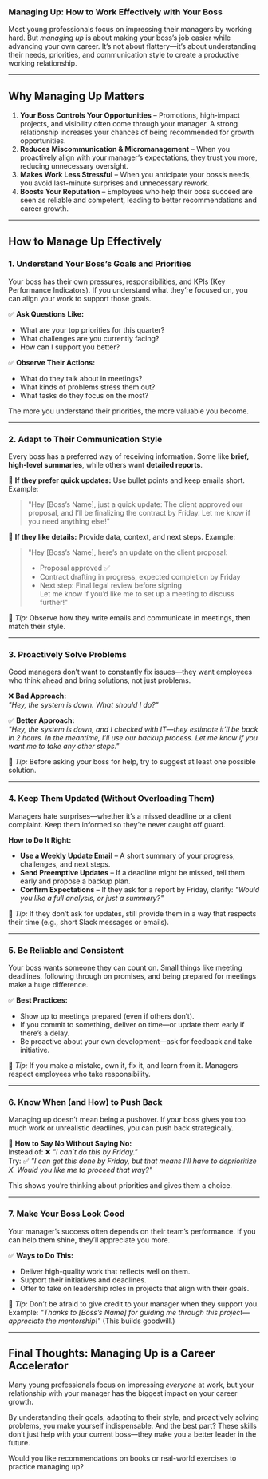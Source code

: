 ### **Managing Up: How to Work Effectively with Your Boss**  

Most young professionals focus on impressing their managers by working hard. But *managing up* is about making your boss’s job easier while advancing your own career. It’s not about flattery—it’s about understanding their needs, priorities, and communication style to create a productive working relationship.  

---

## **Why Managing Up Matters**  
1. **Your Boss Controls Your Opportunities** – Promotions, high-impact projects, and visibility often come through your manager. A strong relationship increases your chances of being recommended for growth opportunities.  
2. **Reduces Miscommunication & Micromanagement** – When you proactively align with your manager’s expectations, they trust you more, reducing unnecessary oversight.  
3. **Makes Work Less Stressful** – When you anticipate your boss’s needs, you avoid last-minute surprises and unnecessary rework.  
4. **Boosts Your Reputation** – Employees who help their boss succeed are seen as reliable and competent, leading to better recommendations and career growth.  

---

## **How to Manage Up Effectively**  

### **1. Understand Your Boss’s Goals and Priorities**  
Your boss has their own pressures, responsibilities, and KPIs (Key Performance Indicators). If you understand what they’re focused on, you can align your work to support those goals.  

✅ **Ask Questions Like:**  
- What are your top priorities for this quarter?  
- What challenges are you currently facing?  
- How can I support you better?  

✅ **Observe Their Actions:**  
- What do they talk about in meetings?  
- What kinds of problems stress them out?  
- What tasks do they focus on the most?  

The more you understand their priorities, the more valuable you become.  

---

### **2. Adapt to Their Communication Style**  
Every boss has a preferred way of receiving information. Some like **brief, high-level summaries**, while others want **detailed reports**.  

🔹 **If they prefer quick updates:** Use bullet points and keep emails short. Example:  
> "Hey [Boss’s Name], just a quick update: The client approved our proposal, and I’ll be finalizing the contract by Friday. Let me know if you need anything else!"  

🔹 **If they like details:** Provide data, context, and next steps. Example:  
> "Hey [Boss’s Name], here’s an update on the client proposal:  
> - Proposal approved ✅  
> - Contract drafting in progress, expected completion by Friday  
> - Next step: Final legal review before signing  
> Let me know if you’d like me to set up a meeting to discuss further!"  

📌 *Tip:* Observe how they write emails and communicate in meetings, then match their style.  

---

### **3. Proactively Solve Problems**  
Good managers don’t want to constantly fix issues—they want employees who think ahead and bring solutions, not just problems.  

❌ **Bad Approach:**  
*"Hey, the system is down. What should I do?"*  

✅ **Better Approach:**  
*"Hey, the system is down, and I checked with IT—they estimate it’ll be back in 2 hours. In the meantime, I’ll use our backup process. Let me know if you want me to take any other steps."*  

📌 *Tip:* Before asking your boss for help, try to suggest at least one possible solution.  

---

### **4. Keep Them Updated (Without Overloading Them)**  
Managers hate surprises—whether it’s a missed deadline or a client complaint. Keep them informed so they’re never caught off guard.  

**How to Do It Right:**  
- **Use a Weekly Update Email** – A short summary of your progress, challenges, and next steps.  
- **Send Preemptive Updates** – If a deadline might be missed, tell them early and propose a backup plan.  
- **Confirm Expectations** – If they ask for a report by Friday, clarify: *"Would you like a full analysis, or just a summary?"*  

📌 *Tip:* If they don’t ask for updates, still provide them in a way that respects their time (e.g., short Slack messages or emails).  

---

### **5. Be Reliable and Consistent**  
Your boss wants someone they can count on. Small things like meeting deadlines, following through on promises, and being prepared for meetings make a huge difference.  

✅ **Best Practices:**  
- Show up to meetings prepared (even if others don’t).  
- If you commit to something, deliver on time—or update them early if there’s a delay.  
- Be proactive about your own development—ask for feedback and take initiative.  

📌 *Tip:* If you make a mistake, own it, fix it, and learn from it. Managers respect employees who take responsibility.  

---

### **6. Know When (and How) to Push Back**  
Managing up doesn’t mean being a pushover. If your boss gives you too much work or unrealistic deadlines, you can push back strategically.  

🔹 **How to Say No Without Saying No:**  
Instead of: ❌ *"I can’t do this by Friday."*  
Try: ✅ *"I can get this done by Friday, but that means I’ll have to deprioritize X. Would you like me to proceed that way?"*  

This shows you’re thinking about priorities and gives them a choice.  

---

### **7. Make Your Boss Look Good**  
Your manager’s success often depends on their team’s performance. If you can help them shine, they’ll appreciate you more.  

✅ **Ways to Do This:**  
- Deliver high-quality work that reflects well on them.  
- Support their initiatives and deadlines.  
- Offer to take on leadership roles in projects that align with their goals.  

📌 *Tip:* Don’t be afraid to give credit to your manager when they support you. Example: *"Thanks to [Boss’s Name] for guiding me through this project—appreciate the mentorship!"* (This builds goodwill.)  

---

## **Final Thoughts: Managing Up is a Career Accelerator**  
Many young professionals focus on impressing *everyone* at work, but your relationship with your manager has the biggest impact on your career growth.  

By understanding their goals, adapting to their style, and proactively solving problems, you make yourself indispensable. And the best part? These skills don’t just help with your current boss—they make you a better leader in the future.  

Would you like recommendations on books or real-world exercises to practice managing up?